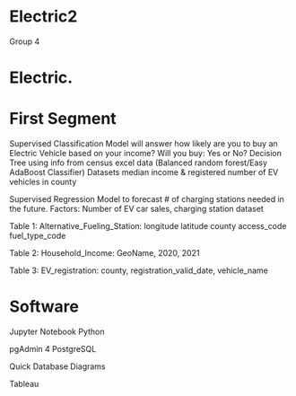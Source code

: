 # Electric2
Group 4 


# Electric.



# First Segment 

Supervised Classification Model will answer how likely are you to buy an Electric Vehicle based on your income? Will you buy: Yes or No?
Decision Tree using info from census excel data (Balanced random forest/Easy AdaBoost Classifier) 
Datasets median income & registered number of EV vehicles in county

Supervised Regression Model to forecast # of charging stations needed in the future. 
Factors: Number of EV car sales, charging station dataset



Table 1: Alternative_Fueling_Station:
longitude
latitude
county
access_code
fuel_type_code

Table 2: Household_Income:
GeoName, 2020, 2021

Table 3: EV_registration:
county, registration_valid_date, vehicle_name


# Software

Jupyter Notebook
  Python
  
pgAdmin 4
  PostgreSQL

Quick Database Diagrams

Tableau
